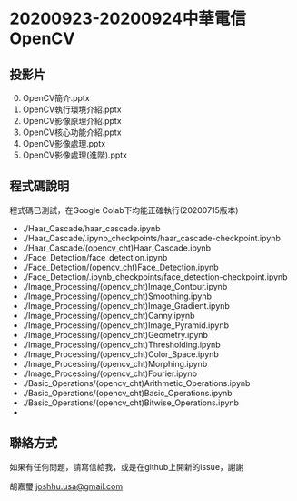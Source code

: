 # 20200923-20200924中華電信OpenCV

## 投影片

00. OpenCV簡介.pptx
01. OpenCV執行環境介紹.pptx
02. OpenCV影像原理介紹.pptx
03. OpenCV核心功能介紹.pptx
04. OpenCV影像處理.pptx
05. OpenCV影像處理(進階).pptx



## 程式碼說明

程式碼已測試，在Google Colab下均能正確執行(20200715版本)

* ./Haar_Cascade/haar_cascade.ipynb
* ./Haar_Cascade/.ipynb_checkpoints/haar_cascade-checkpoint.ipynb
* ./Haar_Cascade/(opencv_cht)Haar_Cascade.ipynb
* ./Face_Detection/face_detection.ipynb
* ./Face_Detection/(opencv_cht)Face_Detection.ipynb
* ./Face_Detection/.ipynb_checkpoints/face_detection-checkpoint.ipynb
* ./Image_Processing/(opencv_cht)Image_Contour.ipynb
* ./Image_Processing/(opencv_cht)Smoothing.ipynb
* ./Image_Processing/(opencv_cht)Image_Gradient.ipynb
* ./Image_Processing/(opencv_cht)Canny.ipynb
* ./Image_Processing/(opencv_cht)Image_Pyramid.ipynb
* ./Image_Processing/(opencv_cht)Geometry.ipynb
* ./Image_Processing/(opencv_cht)Thresholding.ipynb
* ./Image_Processing/(opencv_cht)Color_Space.ipynb
* ./Image_Processing/(opencv_cht)Morphing.ipynb
* ./Image_Processing/(opencv_cht)Fourier.ipynb
* ./Basic_Operations/(opencv_cht)Arithmetic_Operations.ipynb
* ./Basic_Operations/(opencv_cht)Basic_Operations.ipynb
* ./Basic_Operations/(opencv_cht)Bitwise_Operations.ipynb
* 
## 聯絡方式

如果有任何問題，請寫信給我，或是在github上開新的issue，謝謝

胡嘉璽 joshhu.usa@gmail.com



